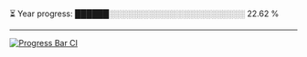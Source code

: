 
⏳ Year progress: ██████░░░░░░░░░░░░░░░░░░░░░░░░ 22.62 %

---

[![Progress Bar CI](https://github.com/thatoranzhevyy/thatoranzhevyy/actions/workflows/node.js.yml/badge.svg)](https://github.com/thatoranzhevyy/thatoranzhevyy/actions/workflows/node.js.yml)

